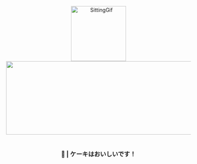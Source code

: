 <div align="center">
    <img height="150" width="150" src="https://d9jhi50qo719s.cloudfront.net/7ap/samples/iir_800.gif?230809025525" alt="SittingGif">
    <img src="https://images.cooltext.com/5709356.png" height="200px" width="600px">
</div>

<br>

<div align="center">
    <h3>🧁 | ケーキはおいしいです！</h3>
</div>


## 
